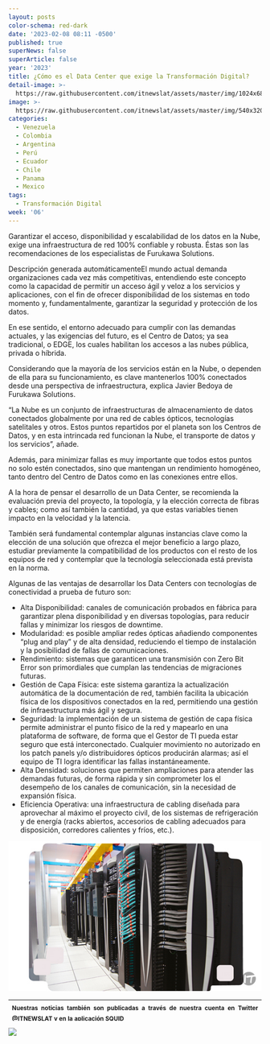 ```yaml
---
layout: posts
color-schema: red-dark
date: '2023-02-08 08:11 -0500'
published: true
superNews: false
superArticle: false
year: '2023'
title: ¿Cómo es el Data Center que exige la Transformación Digital?
detail-image: >-
  https://raw.githubusercontent.com/itnewslat/assets/master/img/1024x680/rack-DC-g.jpg
image: >-
  https://raw.githubusercontent.com/itnewslat/assets/master/img/540x320/rack-DC-p.jpg
categories:
  - Venezuela
  - Colombia
  - Argentina
  - Perú
  - Ecuador
  - Chile
  - Panama
  - Mexico
tags:
  - Transformación Digital
week: '06'
---
```

Garantizar el acceso, disponibilidad y escalabilidad de los datos en la Nube, exige una infraestructura de red 100% confiable y robusta. Éstas son las recomendaciones de los especialistas de Furukawa Solutions.

Descripción generada automáticamenteEl mundo actual demanda organizaciones cada vez más competitivas, entendiendo este concepto como la capacidad de permitir un acceso ágil y veloz a los servicios y aplicaciones, con el fin de ofrecer disponibilidad de los sistemas en todo momento y, fundamentalmente, garantizar la seguridad y protección de los datos.

En ese sentido, el entorno adecuado para cumplir con las demandas actuales, y las exigencias del futuro, es el Centro de Datos; ya sea tradicional, o EDGE, los cuales habilitan los accesos a las nubes pública, privada o híbrida.

Considerando que la mayoría de los servicios están en la Nube, o dependen de ella para su funcionamiento, es clave mantenerlos 100% conectados desde una perspectiva de infraestructura, explica Javier Bedoya de Furukawa Solutions.

“La Nube es un conjunto de infraestructuras de almacenamiento de datos conectados globalmente por una red de cables ópticos, tecnologías satelitales y otros. Estos puntos repartidos por el planeta son los Centros de Datos, y en esta intrincada red funcionan la Nube, el transporte de datos y los servicios”, añade.

Además, para minimizar fallas es muy importante que todos estos puntos no solo estén conectados, sino que mantengan un rendimiento homogéneo, tanto dentro del Centro de Datos como en las conexiones entre ellos. 

A la hora de pensar el desarrollo de un Data Center, se recomienda la evaluación previa del proyecto, la topología, y la elección correcta de fibras y cables; como así también la cantidad, ya que estas variables tienen impacto en la velocidad y la latencia.

También será fundamental contemplar algunas instancias clave como la elección de una solución que ofrezca el mejor beneficio a largo plazo, estudiar previamente la compatibilidad de los productos con el resto de los equipos de red y contemplar que la tecnología seleccionada está prevista en la norma.

Algunas de las ventajas de desarrollar los Data Centers con tecnologías de conectividad a prueba de futuro son:

- Alta Disponibilidad: canales de comunicación probados en fábrica para garantizar plena disponibilidad y en diversas topologías, para reducir fallas y minimizar los riesgos de downtime. 
- Modularidad: es posible ampliar redes ópticas añadiendo componentes “plug and play” y de alta densidad, reduciendo el tiempo de instalación y la posibilidad de fallas de comunicaciones. 
- Rendimiento: sistemas que garanticen una transmisión con Zero Bit Error son primordiales que cumplan las tendencias de migraciones futuras. 
- Gestión de Capa Física: este sistema garantiza la actualización automática de la documentación de red, también facilita la ubicación física de los dispositivos conectados en la red, permitiendo una gestión de infraestructura más ágil y segura. 
- Seguridad: la implementación de un sistema de gestión de capa física permite administrar el punto físico de la red y mapearlo en una plataforma de software, de forma que el Gestor de TI pueda estar seguro que está interconectado. Cualquier movimiento no autorizado en los patch panels y/o distribuidores ópticos producirán alarmas; así el equipo de TI logra identificar las fallas instantáneamente. 
- Alta Densidad: soluciones que permiten ampliaciones para atender las demandas futuras, de forma rápida y sin comprometer los el desempeño de los canales de comunicación, sin la necesidad de expansión física.
- Eficiencia Operativa: una infraestructura de cabling diseñada para aprovechar al máximo el proyecto civil, de los sistemas de refrigeración y de energía (racks abiertos, accesorios de cabling adecuados para disposición, corredores calientes y fríos, etc.).

![](https://raw.githubusercontent.com/itnewslat/assets/master/img/540x320/rack-DC-p.jpg)


<table style="height: 42px;" width="569">
<tbody>
<tr>
<td style="text-align: justify;"><sub><strong>Nuestras noticias también son publicadas a través de nuestra cuenta en Twitter <a href="https://twitter.com/itnewslat?lang=es">@ITNEWSLAT</a> y en la aplicación <a href="https://squidapp.co/en/">SQUID</a></strong></sub></td>
</tr>
</tbody>
</table>

<img src="https://tracker.metricool.com/c3po.jpg?hash=56f88a41e39ab42c063cc51676587a04"/>